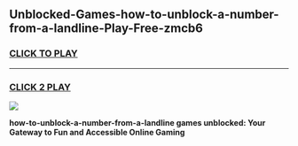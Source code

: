 
## Unblocked-Games-how-to-unblock-a-number-from-a-landline-Play-Free-zmcb6
<h3>
<a href="https://premium76.site?title=how-to-unblock-a-number-from-a-landline&ref=18A1">CLICK TO PLAY</a></h3>
<hr>

<h3>
<a href="https://premium76.site?title=how-to-unblock-a-number-from-a-landline&ref=18A1">CLICK 2 PLAY</a>
  
</h3>

<a href="https://premium76.site?title=how-to-unblock-a-number-from-a-landline&ref=18A1"><img src="https://clearcache.store/games.png"></a>


**how-to-unblock-a-number-from-a-landline games unblocked: Your Gateway to Fun and Accessible Online Gaming**
